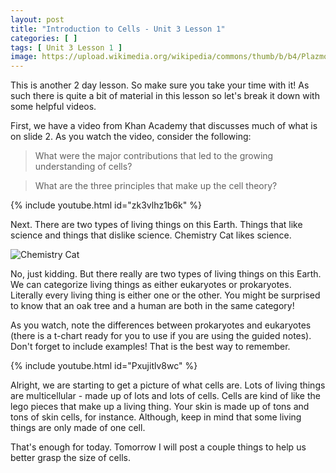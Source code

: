 ```yaml
---
layout: post
title: "Introduction to Cells - Unit 3 Lesson 1"
categories: [ ]
tags: [ Unit 3 Lesson 1 ]
image: https://upload.wikimedia.org/wikipedia/commons/thumb/b/b4/Plazmolyzed_Elodea_Cells_under_400X_Magnification.jpg/600px-Plazmolyzed_Elodea_Cells_under_400X_Magnification.jpg
---
```


This is another 2 day lesson. So make sure you take your time with it! As such there is quite a bit of material in this lesson so let's break it down with some helpful videos.

First, we have a video from Khan Academy that discusses much of what is on slide 2. As you watch the video, consider the following:

> What were the major contributions that led to the growing understanding of cells?

> What are the three principles that make up the cell theory?

{% include youtube.html id="zk3vlhz1b6k" %}

Next. There are two types of living things on this Earth. Things that like science and things that dislike science. Chemistry Cat likes science.

![Chemistry Cat](https://fthmb.tqn.com/saqvA0vBOtgbpOEF96tuGr2HNs0=/1268x845/filters:fill(auto,1)/chemcat_BLANK-58b5dcc33df78cdcd8db176f.jpg)

No, just kidding. But there really are two types of living things on this Earth. We can categorize living things as either eukaryotes or prokaryotes. Literally every living thing is either one or the other. You might be surprised to know that an oak tree and a human are both in the same category!

As you watch, note the differences between prokaryotes and eukaryotes (there is a t-chart ready for you to use if you are using the guided notes). Don't forget to include examples! That is the best way to remember.

{% include youtube.html id="Pxujitlv8wc" %}

Alright, we are starting to get a picture of what cells are. Lots of living things are multicellular - made up of lots and lots of cells. Cells are kind of like the lego pieces that make up a living thing. Your skin is made up of tons and tons of skin cells, for instance. Although, keep in mind that some living things are only made of one cell.

That's enough for today. Tomorrow I will post a couple things to help us better grasp the size of cells.